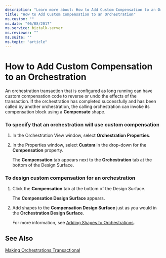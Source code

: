 ```yaml
---
description: "Learn more about: How to Add Custom Compensation to an Orchestration"
title: "How to Add Custom Compensation to an Orchestration"
ms.custom: ""
ms.date: "06/08/2017"
ms.service: biztalk-server
ms.reviewer: ""
ms.suite: ""
ms.topic: "article"
---
```

# How to Add Custom Compensation to an Orchestration
An orchestration transaction that is configured as long running can have custom compensation code to reverse or undo the effects of the transaction. If the orchestration has completed successfully and has been called by another orchestration, the calling orchestration can invoke its compensation block using a **Compensate** shape.  
  
### To specify that an orchestration will use custom compensation  
  
1.  In the Orchestration View window, select **Orchestration Properties**.  
  
2.  In the Properties window, select **Custom** in the drop-down for the **Compensation** property.  
  
     The **Compensation** tab appears next to the **Orchestration** tab at the bottom of the Design Surface.  
  
### To design custom compensation for an orchestration  
  
1.  Click the **Compensation** tab at the bottom of the Design Surface.  
  
     The **Compensation Design Surface** appears.  
  
2.  Add shapes to the **Compensation Design Surface** just as you would in the **Orchestration Design Surface**.  
  
     For more information, see [Adding Shapes to Orchestrations](../core/how-to-add-shapes-to-orchestrations.md).  
  
## See Also  
 [Making Orchestrations Transactional](../core/making-orchestrations-transactional.md)
